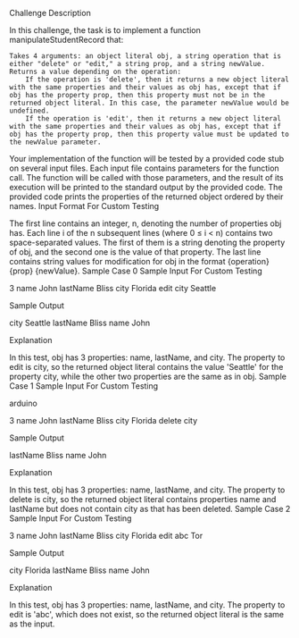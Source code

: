 Challenge Description

In this challenge, the task is to implement a function manipulateStudentRecord that:

    Takes 4 arguments: an object literal obj, a string operation that is either "delete" or "edit," a string prop, and a string newValue.
    Returns a value depending on the operation:
        If the operation is 'delete', then it returns a new object literal with the same properties and their values as obj has, except that if obj has the property prop, then this property must not be in the returned object literal. In this case, the parameter newValue would be undefined.
        If the operation is 'edit', then it returns a new object literal with the same properties and their values as obj has, except that if obj has the property prop, then this property value must be updated to the newValue parameter.

Your implementation of the function will be tested by a provided code stub on several input files. Each input file contains parameters for the function call. The function will be called with those parameters, and the result of its execution will be printed to the standard output by the provided code. The provided code prints the properties of the returned object ordered by their names.
Input Format For Custom Testing

The first line contains an integer, n, denoting the number of properties obj has. Each line i of the n subsequent lines (where 0 ≤ i < n) contains two space-separated values. The first of them is a string denoting the property of obj, and the second one is the value of that property. The last line contains string values for modification for obj in the format {operation} {prop} {newValue}.
Sample Case 0
Sample Input For Custom Testing

3 
name John 
lastName Bliss 
city Florida 
edit city Seattle

Sample Output

city Seattle 
lastName Bliss 
name John

Explanation

In this test, obj has 3 properties: name, lastName, and city. The property to edit is city, so the returned object literal contains the value 'Seattle' for the property city, while the other two properties are the same as in obj.
Sample Case 1
Sample Input For Custom Testing

arduino

3 
name John 
lastName Bliss 
city Florida 
delete city

Sample Output

lastName Bliss 
name John

Explanation

In this test, obj has 3 properties: name, lastName, and city. The property to delete is city, so the returned object literal contains properties name and lastName but does not contain city as that has been deleted.
Sample Case 2
Sample Input For Custom Testing

3 
name John 
lastName Bliss 
city Florida 
edit abc Tor

Sample Output

city Florida 
lastName Bliss 
name John

Explanation

In this test, obj has 3 properties: name, lastName, and city. The property to edit is 'abc', which does not exist, so the returned object literal is the same as the input.